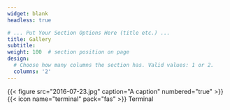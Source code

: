 ```yaml
---
widget: blank
headless: true

# ... Put Your Section Options Here (title etc.) ...
title: Gallery
subtitle:
weight: 100  # section position on page
design:
  # Choose how many columns the section has. Valid values: 1 or 2.
  columns: '2'
---
```

{{< figure src="2016-07-23.jpg" caption="A caption" numbered="true" >}}
{{< icon name="terminal" pack="fas" >}} Terminal